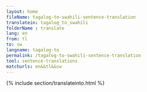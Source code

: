 ```yaml
---
layout: home
fileName: tagalog-to-swahili-sentence-translation
translatein: tagalog_to_swahili
folderName : translate
lang: en
from: tl
to: sw
langname: tagalog-to
permalink: /tagalog-to-swahili-sentence-translation
tool: sentence-translations
matchurls: en&&tl&&sw
---
```

{% include section/translateinto.html %}
